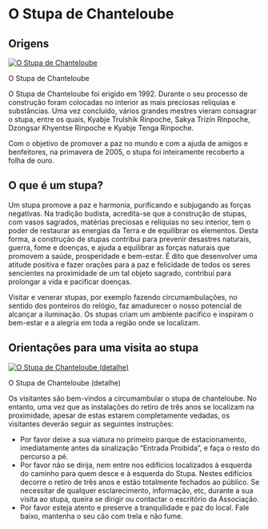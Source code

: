 #  O Stupa de Chanteloube 

##  Origens 

[ ![O Stupa de Chanteloube](/images/img_stoupa_chanteloube_1-150x150.jpg) ](http://www.songtsen.org/chanteloube/wp-content/uploads/sites/5/2013/12/img_stoupa_chanteloube_1.jpg)

O Stupa de Chanteloube 

O Stupa de Chanteloube foi erigido em 1992. Durante o seu processo de construção foram colocadas no interior as mais preciosas relíquias e substâncias. Uma vez concluído, vários grandes mestres vieram consagrar o stupa, entre os quais, Kyabje Trulshik Rinpoche, Sakya Trizin Rinpoche, Dzongsar Khyentse Rinpoche e Kyabje Tenga Rinpoche. 

Com o objetivo de promover a paz no mundo e com a ajuda de amigos e benfeitores, na primavera de 2005, o stupa foi inteiramente recoberto a folha de ouro. 

##  O que é um stupa? 

Um stupa promove a paz e harmonia, purificando e subjugando as forças negativas. Na tradição budista, acredita-se que a construção de stupas, com vasos sagrados, matérias preciosas e relíquias no seu interior, tem o poder de restaurar as energias da Terra e de equilibrar os elementos. Desta forma, a construção de stupas contribui para prevenir desastres naturais, guerra, fome e doenças, e ajuda a equilibrar as forças naturais que promovem a saúde, prosperidade e bem-estar. É dito que desenvolver uma atitude positiva e fazer orações para a paz e felicidade de todos os seres sencientes na proximidade de um tal objeto sagrado, contribui para prolongar a vida e pacificar doenças. 

Visitar e venerar stupas, por exemplo fazendo circumambulações, no sentido dos ponteiros do relógio, faz amadurecer o nosso potencial de alcançar a iluminação. Os stupas criam um ambiente pacífico e inspiram o bem-estar e a alegria em toda a região onde se localizam. 

##  Orientações para uma visita ao stupa 

[ ![O Stupa de Chanteloube \(detalhe\)](/images/img_stoupa_chanteloube_2-150x150.jpg) ](http://www.songtsen.org/chanteloube/wp-content/uploads/sites/5/2013/12/img_stoupa_chanteloube_2.jpg)

O Stupa de Chanteloube (detalhe) 

Os visitantes são bem-vindos a circumambular o stupa de chanteloube. No entanto, uma vez que as instalações do retiro de três anos se localizam na proximidade, apesar de estas estarem completamente vedadas, os visitantes deverão seguir as seguintes instruções: 

  * Por favor deixe a sua viatura no primeiro parque de estacionamento, imediatamente antes da sinalização “Entrada Proibida”, e faça o resto do percurso a pé. 
  * Por favor não se dirija, nem entre nos edifícios localizados à esquerda do caminho para quem desce e à esquerda do Stupa. Nestes edifícios decorre o retiro de três anos e estão totalmente fechados ao público. Se necessitar de qualquer esclarecimento, informação, etc, durante a sua visita ao stupa, queira se dirigir ou contactar o escritório da Associação. 
  * Por favor esteja atento e preserve a tranquilidade e paz do local. Fale baixo, mantenha o seu cão com trela e não fume. 


